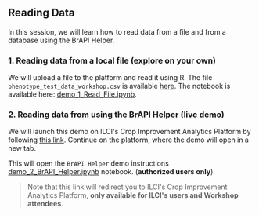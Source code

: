 ## Reading Data

In this session, we will learn how to read data from a file and from a database using the BrAPI Helper.

### 1. Reading data from a local file (explore on your own)

We will upload a file to the platform and read it using R. The file `phenotype_test_data_workshop.csv` is available [here](data/phenotype_test_data_workshop.csv). The notebook is available here: [demo_1_Read_File.ipynb](demo_1_Read_File.ipynb).

### 2. Reading data from using the BrAPI Helper (live demo)
    
We will launch this demo on ILCI's Crop Improvement Analytics Platform by following [this link](https://ciap.ilci.scienceversa.com/hub/user-redirect/git-pull?repo=https%3A%2F%2Fgithub.com%2Fagostof%2FILCI-CIAP-Workshops&urlpath=lab%2Ftree%2FILCI-CIAP-Workshops%2FOnboarding_20240703%2F03_reading_data%2Fdemo_2_BrAPI_Helper.ipynb&branch=main). Continue on the platform, where the demo will open in a new tab.

This will open the `BrAPI Helper` demo instructions [demo_2_BrAPI_Helper.ipynb](demo_2_BrAPI_Helper.ipynb) notebook. (**authorized users only**).

>Note that this link will redirect you to ILCI's Crop Improvement Analytics Platform, **only available for ILCI's users and Workshop attendees**.
